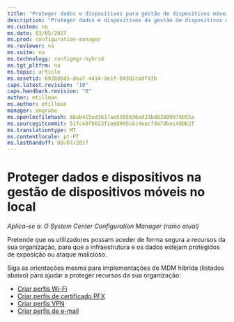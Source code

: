 ```yaml
---
title: "Proteger dados e dispositivos para gestão de dispositivos móveis no local "
description: "Proteger dados e dispositivos da gestão de dispositivos móveis no local no Configuration Manager."
ms.custom: na
ms.date: 03/05/2017
ms.prod: configuration-manager
ms.reviewer: na
ms.suite: na
ms.technology: configmgr-hybrid
ms.tgt_pltfrm: na
ms.topic: article
ms.assetid: 692b86d5-dea7-4414-9e1f-043d2cadfd3b
caps.latest.revision: "18"
caps.handback.revision: "0"
author: mtillman
ms.author: mtillman
manager: angrobe
ms.openlocfilehash: 88ab415ed3617ae5385636ad23bd02809979b55a
ms.sourcegitcommit: 51fc48fb023f1e8d995c6c4eacfda7dbec4d0b2f
ms.translationtype: MT
ms.contentlocale: pt-PT
ms.lasthandoff: 08/07/2017
---
```

# <a name="protect-data-and-devices-in-on-premises-mobile-device-management"></a>Proteger dados e dispositivos na gestão de dispositivos móveis no local

*Aplica-se a: O System Center Configuration Manager (ramo atual)*

Pretende que os utilizadores possam aceder de forma segura a recursos da sua organização, para que a infraestrutura e os dados estejam protegidos de exposição ou ataque malicioso.

Siga as orientações mesma para implementações de MDM híbrida (listados abaixo) para ajudar a proteger recursos da sua organização:

- [Criar perfis Wi-Fi](create-wifi-profiles.md)
- [Criar perfis de certificado PFX](create-pfx-certificate-profiles.md)
- [Criar perfis VPN](create-vpn-profiles.md)
- [Criar perfis de e-mail](create-exchange-activesync-profiles.md)
